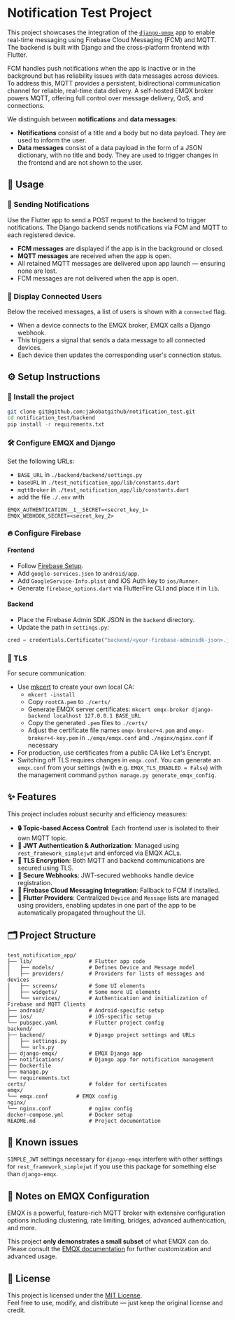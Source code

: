 # Notification Test Project

This project showcases the integration of the [`django-emqx`](https://github.com/jakobatgithub/django-emqx) app to enable real-time messaging using Firebase Cloud Messaging (FCM) and MQTT. The backend is built with Django and the cross-platform frontend with Flutter.

FCM handles push notifications when the app is inactive or in the background but has reliability issues with data messages across devices. To address this, MQTT provides a persistent, bidirectional communication channel for reliable, real-time data delivery. A self-hosted EMQX broker powers MQTT, offering full control over message delivery, QoS, and connections.

We distinguish between **notifications** and **data messages**:
- **Notifications** consist of a title and a body but no data payload. They are used to inform the user.
- **Data messages** consist of a data payload in the form of a JSON dictionary, with no title and body. They are used to trigger changes in the frontend and are not shown to the user.


## 🚀 Usage

### 🔔 Sending Notifications

Use the Flutter app to send a POST request to the backend to trigger notifications. The Django backend sends notifications via FCM and MQTT to each registered device.

- **FCM messages** are displayed if the app is in the background or closed.
- **MQTT messages** are received when the app is open.
- All retained MQTT messages are delivered upon app launch — ensuring none are lost.
- FCM messages are not delivered when the app is open.

### 👥 Display Connected Users

Below the received messages, a list of users is shown with a `connected` flag.

- When a device connects to the EMQX broker, EMQX calls a Django webhook.
- This triggers a signal that sends a data message to all connected devices.
- Each device then updates the corresponding user's connection status.


## ⚙️ Setup Instructions

### 🔧 Install the project

```bash
git clone git@github.com:jakobatgithub/notification_test.git
cd notification_test/backend
pip install -r requirements.txt
```

### 🛠️ Configure EMQX and Django

Set the following URLs:
- `BASE_URL` in `./backend/backend/settings.py`
- `baseURL` in `./test_notification_app/lib/constants.dart`
- `mqttBroker` in `./test_notification_app/lib/constants.dart`
- add the file `./.env` with 
```text
EMQX_AUTHENTICATION__1__SECRET=<secret_key_1>
EMQX_WEBHOOK_SECRET=<secret_key_2>
```

### 🔥 Configure Firebase

#### Frontend
- Follow [Firebase Setup](https://firebase.google.com/docs/flutter/setup).
- Add `google-services.json` to `android/app`.
- Add `GoogleService-Info.plist` and iOS Auth key to `ios/Runner`.
- Generate `firebase_options.dart` via FlutterFire CLI and place it in `lib`.

#### Backend
- Place the Firebase Admin SDK JSON in the `backend` directory.
- Update the path in `settings.py`:
```python
cred = credentials.Certificate("backend/<your-firebase-adminsdk-json>.json")
```

### 🔐 TLS

For secure communication:

- Use [mkcert](https://github.com/FiloSottile/mkcert) to create your own local CA:
  - `mkcert -install`
  - Copy `rootCA.pem` to `./certs/`
  - Generate EMQX server certificates: `mkcert emqx-broker django-backend localhost 127.0.0.1 BASE_URL`
  - Copy the generated `.pem` files to `./certs/`
  - Adjust the certificate file names `emqx-broker+4.pem` and `emqx-broker+4-key.pem` in `./emqx/emqx.conf` and `./nginx/nginx.conf` if necessary
- For production, use certificates from a public CA like Let's Encrypt.
- Switching off TLS requires changes in `emqx.conf`. You can generate an `emqx.conf` from your settings (with e.g. `EMQX_TLS_ENABLED = False`) with the management command `python manage.py generate_emqx_config`.


## ✨ Features

This project includes robust security and efficiency measures:

- **🔒 Topic-based Access Control**: Each frontend user is isolated to their own MQTT topic.
- **🔑 JWT Authentication & Authorization**: Managed using `rest_framework_simplejwt` and enforced via EMQX ACLs.
- **🔐 TLS Encryption**: Both MQTT and backend communications are secured using TLS.
- **📩 Secure Webhooks**: JWT-secured webhooks handle device registration.
- **📲 Firebase Cloud Messaging Integration**: Fallback to FCM if installed.
- **🧩 Flutter Providers**: Centralized `Device` and `Message` lists are managed using providers, enabling updates in one part of the app to be automatically propagated throughout the UI.


## 🗂️ Project Structure

```text
test_notification_app/
├── lib/                  # Flutter app code
│   ├── models/           # Defines Device and Message model
│   ├── providers/        # Providers for lists of messages and devices
│   ├── screens/          # Some UI elements
│   ├── widgets/          # Some more UI elements
│   └── services/         # Authentication and initialization of Firebase and MQTT Clients
├── android/              # Android-specific setup
├── ios/                  # iOS-specific setup
└── pubspec.yaml          # Flutter project config
backend/
├── backend/              # Django project settings and URLs
│   ├── settings.py
│   └── urls.py
├── django-emqx/          # EMQX Django app
├── notifications/        # Django app for notification management
├── Dockerfile
├── manage.py
└── requirements.txt
certs/                    # folder for certificates
emqx/
└── emqx.conf         # EMQX config
nginx/
└── nginx.conf            # nginx config
docker-compose.yml        # Docker setup
README.md                 # Project documentation
```

## 🐞 Known issues

`SIMPLE_JWT` settings necessary for `django-emqx` interfere with other settings for `rest_framework_simplejwt` if you use this package for something else than `django-emqx`.


## 📌 Notes on EMQX Configuration

EMQX is a powerful, feature-rich MQTT broker with extensive configuration options including clustering, rate limiting, bridges, advanced authentication, and more.

This project **only demonstrates a small subset** of what EMQX can do. Please consult the [EMQX documentation](https://www.emqx.io/docs) for further customization and advanced usage.


## 📄 License

This project is licensed under the [MIT License](./LICENSE).  
Feel free to use, modify, and distribute — just keep the original license and credit.
